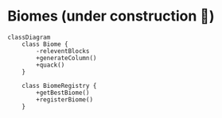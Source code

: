 # Biomes (under construction 🚧)

```mermaid
classDiagram
    class Biome {
        -releventBlocks
        +generateColumn()
        +quack()
    }

    class BiomeRegistry {
        +getBestBiome()
        +registerBiome()
    }
```
